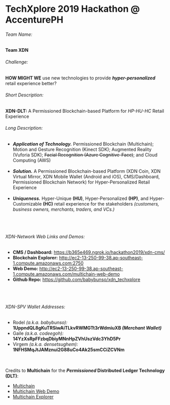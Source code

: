 # TechXplore 2019 Hackathon @ AccenturePH

###### Team Name:  
**Team XDN**


###### Challenge:
**HOW MIGHT WE** use new technologies to provide **_hyper-personalized_** retail experience better?


###### Short Description:
**XDN-DLT:** A Permissioned Blockchain-based Platform for _HP-HU-HC_ Retail Experience


###### Long Description:
- **_Application of Technology._** Permissioned Blockchain (Multichain); Motion and Gesture Recognition (Kinect SDK); Augmented Reality (Vuforia SDK); ~~Facial Recognition (Azure Cognitive-Face)~~; and Cloud Computing (AWS)<br /><br />
- **_Solution._** A Permissioned Blockchain-based Platform (XDN Coin, XDN Virtual Mirror, XDN Mobile Wallet (Android and iOS), CMS/Dashboard, Permissioned Blockchain Network) for Hyper-Personalized Retail Experience<br /><br />
- **_Uniqueness._** Hyper-Unique **(HU)**, Hyper-Personalized **(HP)**, and Hyper-Customizable **(HC)** retail experience for the stakeholders *(customers, business owners, merchants, traders, and VCs.)*

<br /><br />
###### XDN-Network Web Links and Demos:
- **CMS / Dashboard:** <a href="https://b365e469.ngrok.io/hackathon2019/xdn-cms/">https://b365e469.ngrok.io/hackathon2019/xdn-cms/</a>
- **Blockchain Explorer:** <a href="http://ec2-13-250-99-38.ap-southeast-1.compute.amazonaws.com:2750">http://ec2-13-250-99-38.ap-southeast-1.compute.amazonaws.com:2750</a>
- **Web Demo:** <a href="http://ec2-13-250-99-38.ap-southeast-1.compute.amazonaws.com/multichain-web-demo/">http://ec2-13-250-99-38.ap-southeast-1.compute.amazonaws.com/multichain-web-demo</a>
- **Github Repo:** <a href="https://github.com/babybunso/xdn_techxplore">https://github.com/babybunso/xdn_techxplore</a>

<br /><br />
###### XDN-SPV Wallet Addresses:
- Rodel _(a.k.a. babybunso):_ **1UppndQL8gKuTRSiwAiTLkvRWMGTt3rWdmiuXB  _(Merchant Wallet)_**
- Gaile _(a.k.a. codeegoh):_ **14YzXsRpFFzbqDbiyMNnHpZVhUszVdc3YhD5Pr**
- Virgem _(a.k.a. densetsughem):_ **1NFHSMqJtJAMznui2G88uCo4Ak25smCCiZCVNm**

<br /><br />Credits to **Multichain** for the **_Permissioned_ Distributed Ledger Technology (DLT)**:
- <a href="https://www.multichain.com">Multichain</a><br />
- <a href="https://github.com/MultiChain/multichain-web-demo">Multichain Web Demo</a><br />
- <a href="https://github.com/MultiChain/multichain-explorer">Multichain Explorer</a><br />


